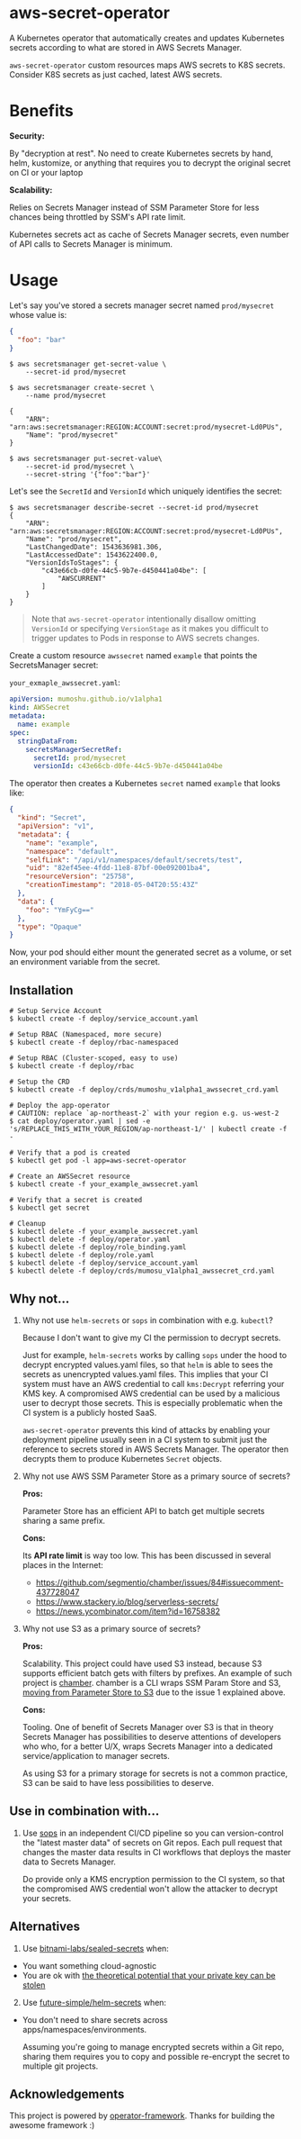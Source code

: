 # aws-secret-operator

A Kubernetes operator that automatically creates and updates Kubernetes secrets according to what are stored in AWS Secrets Manager.

`aws-secret-operator` custom resources maps AWS secrets to K8S secrets. Consider K8S secrets as just cached, latest AWS secrets.

# Benefits

**Security:**

By "decryption at rest". No need to create Kubernetes secrets by hand, helm, kustomize, or anything that requires you to decrypt the original secret on CI or your laptop

**Scalability:**

Relies on Secrets Manager instead of SSM Parameter Store for less chances being throttled by SSM's API rate limit.

Kubernetes secrets act as cache of Secrets Manager secrets, even number of API calls to Secrets Manager is minimum.

# Usage

Let's say you've stored a secrets manager secret named `prod/mysecret` whose value is:

```json
{
  "foo": "bar"
}
```

```console
$ aws secretsmanager get-secret-value \
    --secret-id prod/mysecret

$ aws secretsmanager create-secret \
    --name prod/mysecret

{
    "ARN": "arn:aws:secretsmanager:REGION:ACCOUNT:secret:prod/mysecret-Ld0PUs",
    "Name": "prod/mysecret"
}

$ aws secretsmanager put-secret-value\
    --secret-id prod/mysecret \
    --secret-string '{"foo":"bar"}'
```

Let's see the `SecretId` and `VersionId` which uniquely identifies the secret:

```console
$ aws secretsmanager describe-secret --secret-id prod/mysecret
{
    "ARN": "arn:aws:secretsmanager:REGION:ACCOUNT:secret:prod/mysecret-Ld0PUs",
    "Name": "prod/mysecret",
    "LastChangedDate": 1543636981.306,
    "LastAccessedDate": 1543622400.0,
    "VersionIdsToStages": {
        "c43e66cb-d0fe-44c5-9b7e-d450441a04be": [
            "AWSCURRENT"
        ]
    }
}
```

> Note that `aws-secret-operator` intentionally disallow omitting `VersionId` or specifying `VersionStage` as it makes you
difficult to trigger updates to Pods in response to AWS secrets changes.

Create a custom resource `awssecret` named `example` that points the SecretsManager secret:

`your_exmaple_awssecret.yaml`:

```yaml
apiVersion: mumoshu.github.io/v1alpha1
kind: AWSSecret
metadata:
  name: example
spec:
  stringDataFrom:
    secretsManagerSecretRef:
      secretId: prod/mysecret
      versionId: c43e66cb-d0fe-44c5-9b7e-d450441a04be
```

The operator then creates a Kubernetes `secret` named `example` that looks like:

```json
{
  "kind": "Secret",
  "apiVersion": "v1",
  "metadata": {
    "name": "example",
    "namespace": "default",
    "selfLink": "/api/v1/namespaces/default/secrets/test",
    "uid": "82ef45ee-4fdd-11e8-87bf-00e092001ba4",
    "resourceVersion": "25758",
    "creationTimestamp": "2018-05-04T20:55:43Z"
  },
  "data": {
    "foo": "YmFyCg=="
  },
  "type": "Opaque"
}
```

Now, your pod should either mount the generated secret as a volume, or set an environment variable from the secret.

## Installation

```
# Setup Service Account
$ kubectl create -f deploy/service_account.yaml

# Setup RBAC (Namespaced, more secure)
$ kubectl create -f deploy/rbac-namespaced

# Setup RBAC (Cluster-scoped, easy to use)
$ kubectl create -f deploy/rbac

# Setup the CRD
$ kubectl create -f deploy/crds/mumoshu_v1alpha1_awssecret_crd.yaml

# Deploy the app-operator
# CAUTION: replace `ap-northeast-2` with your region e.g. us-west-2
$ cat deploy/operator.yaml | sed -e 's/REPLACE_THIS_WITH_YOUR_REGION/ap-northeast-1/' | kubectl create -f -

# Verify that a pod is created
$ kubectl get pod -l app=aws-secret-operator

# Create an AWSSecret resource
$ kubectl create -f your_example_awssecret.yaml

# Verify that a secret is created
$ kubectl get secret

# Cleanup
$ kubectl delete -f your_example_awssecret.yaml
$ kubectl delete -f deploy/operator.yaml
$ kubectl delete -f deploy/role_binding.yaml
$ kubectl delete -f deploy/role.yaml
$ kubectl delete -f deploy/service_account.yaml
$ kubectl delete -f deploy/crds/mumosu_v1alpha1_awssecret_crd.yaml
```

## Why not...

1. Why not use `helm-secrets` or `sops` in combination with e.g. `kubectl`?

   Because I don't want to give my CI the permission to decrypt secrets.

   Just for example, `helm-secrets` works by calling `sops` under the hood to decrypt encrypted values.yaml files, so that `helm` is able to sees the secrets as unencrypted values.yaml files. This implies that your CI system must have an AWS credential to call `kms:Decrypt` referring your KMS key. A compromised AWS credential can be used by a malicious user to decrypt those secrets. This is especially problematic when the CI system is a publicly hosted SaaS.

   `aws-secret-operator` prevents this kind of attacks by enabling your deployment pipeline usually seen in a CI system to submit just the reference to secrets stored in AWS Secrets Manager. The operator then decrypts them to produce Kubernetes `Secret` objects.

2. Why not use AWS SSM Parameter Store as a primary source of secrets?

   **Pros:**

   Parameter Store has an efficient API to batch get multiple secrets sharing a same prefix.

   **Cons:**

   Its **API rate limit** is way too low. This has been discussed in several places in the Internet:

   - https://github.com/segmentio/chamber/issues/84#issuecomment-437728047
   - https://www.stackery.io/blog/serverless-secrets/
   - https://news.ycombinator.com/item?id=16758382

3. Why not use S3 as a primary source of secrets?

   **Pros:**

   Scalability. This project could have used S3 instead, because S3 supports efficient batch gets with filters by prefixes.
   An example of such project is [chamber](https://github.com/segmentio/chamber). chamber is a CLI wraps SSM Param Store and S3,
   [moving from Parameter Store to S3](https://github.com/segmentio/chamber/issues/84#issuecomment-438451470) due to the issue 1 explained above.

   **Cons:**

   Tooling. One of benefit of Secrets Manager over S3 is that in theory Secrets Manager has possibilities to deserve attentions of developers who
   who, for a better U/X, wraps Secrets Manager into a dedicated service/application to manager secrets.

   As using S3 for a primary storage for secrets is not a common practice, S3 can be said to have less possibilities to deserve.

## Use in combination with...

1. Use [sops](https://github.com/mozilla/sops) in an independent CI/CD pipeline so you can version-control the "latest master data" of secrets on Git repos.
   Each pull request that changes the master data results in CI workflows that deploys the master data to Secrets Manager.

   Do provide only a KMS encryption permission to the CI system, so that the compromised AWS credential won't allow the attacker to decrypt your secrets.

## Alternatives

1. Use [bitnami-labs/sealed-secrets](https://github.com/bitnami-labs/sealed-secrets) when:
- You want something cloud-agnostic
- You are ok with [the theoretical potential that your private key can be stolen](https://github.com/bitnami-labs/sealed-secrets/issues/123)
2. Use [future-simple/helm-secrets](https://github.com/futuresimple/helm-secrets) when:
- You don't need to share secrets across apps/namespaces/environments. 

  Assuming you're going to manage encrypted secrets within a Git repo, sharing them requires you to copy and possible re-encrypt the secret to multiple git projects.

## Acknowledgements

This project is powered by [operator-framework](https://github.com/operator-framework/operator-sdk). Thanks for building the awesome framework :)
